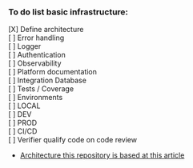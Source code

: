 ### To do list basic infrastructure: 
[X] Define architecture
<br>
[ ] Error handling
<br>
[ ] Logger
<br>
[ ] Authentication
<br>
[ ] Observability
<br>
[ ] Platform documentation
<br>
[ ] Integration Database
<br>
[ ] Tests / Coverage
<br>
[ ] Environments
    <br>
    [ ] LOCAL
    <br>
    [ ] DEV
    <br>
    [ ] PROD
<br>
[ ] CI/CD
<br>
[ ] Verifier qualify code on code review

- [Architecture this repository is based at this article](https://blog.serverlessadvocate.com/serverless-clean-architecture-code-with-domain-driven-design-852796846d28)
